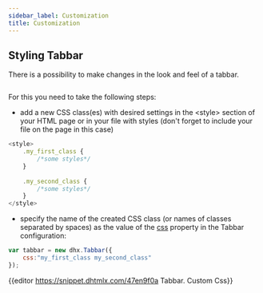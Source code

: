 ```yaml
---
sidebar_label: Customization
title: Customization
---          
```


Styling Tabbar
-----------

There is a possibility to make changes in the look and feel of a tabbar. 

<img style="margin: 0px 0px 0px 20px; display: block;" src="tabbar/custom_style.png" alt=""/>

For this you need to take the following steps:

- add a new CSS class(es) with desired settings in the &lt;style&gt; section of your HTML page or in your file with styles (don't forget to include your file on the page in this case)

~~~js
<style>
	.my_first_class {
		/*some styles*/
	}
    
    .my_second_class {
		/*some styles*/
	}
</style>
~~~

- specify the name of the created CSS class (or names of classes separated by spaces) as the value of the [css](tabbar/api/tabbar_css_config.md) property in the Tabbar configuration:

~~~js
var tabbar = new dhx.Tabbar({
    css:"my_first_class my_second_class"
});
~~~

{{editor	https://snippet.dhtmlx.com/47en9f0a	Tabbar. Custom Css}}

